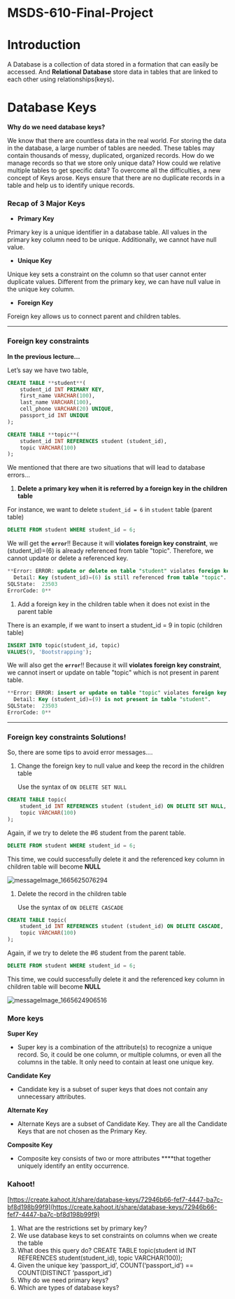 # MSDS-610-Final-Project

# Introduction

A Database is a collection of data stored in a formation that can easily be accessed. And **Relational Database** store data in tables that are linked to each other using relationships(keys)**.**

# Database Keys

**Why do we need database keys?**

We know that there are countless data in the real world. For storing the data in the database, a large number of tables are needed. These tables may contain thousands of messy, duplicated, organized records. How do we manage records so that we store only unique data? How could we relative multiple tables to get specific data? To overcome all the difficulties, a new concept of Keys arose. Keys ensure that there are no duplicate records in a table and help us to identify unique records.

### Recap of 3 Major Keys

- **Primary Key**

Primary key is a unique identifier in a database table. All values in the primary key column need to be unique. Additionally, we cannot have null value. 

- **Unique Key**

Unique key sets a constraint on the column so that user cannot enter duplicate values. Different from the primary key, we can have null value in the unique key column.

- **Foreign Key**

Foreign key allows us to connect parent and children tables. 

---

### Foreign key constraints

**In the previous lecture…**

Let’s say we have two table, 

```sql
CREATE TABLE **student**(
	student_id INT PRIMARY KEY, 
	first_name VARCHAR(100), 
	last_name VARCHAR(100), 
	cell_phone VARCHAR(20) UNIQUE, 
	passport_id INT UNIQUE
);

CREATE TABLE **topic**(
	student_id INT REFERENCES student (student_id), 
	topic VARCHAR(100)
);
```

We mentioned that there are two situations that will lead to database errors…

1. **Delete a primary key when it is referred by a foreign key in the children table**

For instance, we want to delete `student_id = 6` in `student` table (parent table)

```sql
DELETE FROM student WHERE student_id = 6;
```

We will get the **`error`**!! Because it will **violates foreign key constraint**, we (student_id)=(6) is already referenced from table "topic". Therefore, we cannot update or delete a referenced key.

```sql
**Error: ERROR: update or delete on table "student" violates foreign key constraint "topic_student_id_fkey" on table "topic"
  Detail: Key (student_id)=(6) is still referenced from table "topic".
SQLState:  23503
ErrorCode: 0**
```

1. Add a foreign key in the children table when it does not exist in the parent table

There is an example, if we want to insert a student_id = 9 in topic (children table) 

```sql
INSERT INTO topic(student_id, topic)
VALUES(9, 'Bootstrapping');
```

We will also get the **`error`**!! Because it will **violates foreign key constraint**, we cannot insert or update on table "topic" which is not present in parent table.

```sql
**Error: ERROR: insert or update on table "topic" violates foreign key constraint "topic_student_id_fkey"
  Detail: Key (student_id)=(9) is not present in table "student".
SQLState:  23503
ErrorCode: 0**
```

---

### Foreign key constraints Solutions!

So, there are some tips to avoid error messages….

1. Change the foreign key to null value and keep the record in the children table
    
    Use the syntax of `ON DELETE SET NULL`
    

```sql
CREATE TABLE topic(
	student_id INT REFERENCES student (student_id) ON DELETE SET NULL, 
	topic VARCHAR(100)
);
```

Again, if we try to delete the #6 student from the parent table. 

```sql
DELETE FROM student WHERE student_id = 6;
```

This time, we could successfully delete it and the referenced key column in children table will become **NULL**

![messageImage_1665625076294](https://user-images.githubusercontent.com/109187131/195765458-f71d44ab-6826-421a-8b4d-5ac34eb0061b.jpeg)

1. Delete the record in the children table
    
    Use the syntax of `ON DELETE CASCADE`
    

```sql
CREATE TABLE topic(
	student_id INT REFERENCES student (student_id) ON DELETE CASCADE, 
	topic VARCHAR(100)
);
```

Again, if we try to delete the #6 student from the parent table. 

```sql
DELETE FROM student WHERE student_id = 6;
```

This time, we could successfully delete it and the referenced key column in children table will become **NULL**

![messageImage_1665624906516](https://user-images.githubusercontent.com/109187131/195765611-e07340a9-f1a3-42aa-85f7-71a3cf0c0a57.jpeg)

### More keys

**Super Key**

- Super key is a combination of the attribute(s) to recognize a unique record. So, it could be one column, or multiple columns, or even all the columns in the table. It only need to contain at least one unique key.

**Candidate Key**

- Candidate key is a subset of super keys that does not contain any unnecessary attributes.

**Alternate Key**

- Alternate Keys are a subset of Candidate Key. They are all the Candidate Keys that are not chosen as the Primary Key.

**Composite Key**

- Composite key consists of two or more attributes ****that together uniquely identify an entity occurrence.

### Kahoot!

[https://create.kahoot.it/share/database-keys/72946b66-fef7-4447-ba7c-bf8d198b99f9](https://create.kahoot.it/share/database-keys/72946b66-fef7-4447-ba7c-bf8d198b99f9)

1. What are the restrictions set by primary key?
2. We use database keys to set constraints on columns when we create the table
3. What does this query do? CREATE TABLE topic(student id INT REFERENCES student(student_id), topic VARCHAR(100));
4. Given the unique key ‘passport_id’, COUNT(‘passport_id’) == COUNT(DISTINCT ‘passport_id’)
5. Why do we need primary keys?
6. Which are types of database keys?
